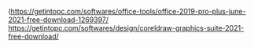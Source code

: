 (https://getintopc.com/softwares/office-tools/office-2019-pro-plus-june-2021-free-download-1269397/
https://getintopc.com/softwares/design/coreldraw-graphics-suite-2021-free-download/
